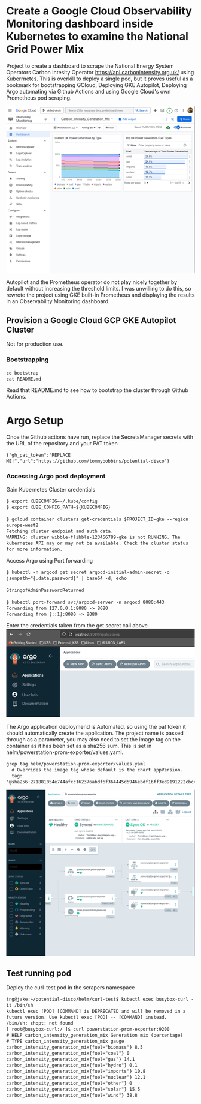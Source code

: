 # Create a Google Cloud Observability Monitoring dashboard inside Kubernetes to examine the National Grid Power Mix

Project to create a dashboard to scrape the National Energy System Operators Carbon Intesity Operator https://api.carbonintensity.org.uk/ using Kuberrnetes. This is overkill to deploy a single pod, but it proves useful as a bookmark for bootstrapping GCloud, Deploying GKE Autopilot, Deploying Argo automating via Github Actions and using Google Cloud's own Prometheus pod scraping.

![UK Power Mix Dashboard 2025-01-25](./bootstrap/images/uk_power_mix_dashboard.png)

Autopilot and the Prometheus operator do not play nicely together by default without increasing the threshold limits. I was unwilling to do this, so rewrote the project using GKE built-in Prometheus and displaying the results in an Observability Monitoring dashboard.

## Provision a Google Cloud GCP GKE Autopilot Cluster

Not for production use.

### Bootstrapping

````
cd bootstrap
cat README.md
````
Read that README.md to see how to bootstrap the cluster through Github Actions.

# Argo Setup

Once the Github actions have run, replace the SecretsManager secrets with the URL of the repository and your PAT token

````
{"gh_pat_token":"REPLACE ME!","url":"https://github.com/tommybobbins/potential-disco"}
````

### Accessing Argo post deployment

Gain Kubernetes Cluster credentials

````
$ export KUBECONFIG=~/.kube/config
$ export KUBE_CONFIG_PATH=${KUBECONFIG}

$ gcloud container clusters get-credentials $PROJECT_ID-gke --region europe-west2
Fetching cluster endpoint and auth data.
WARNING: cluster wibble-flibble-123456789-gke is not RUNNING. The kubernetes API may or may not be available. Check the cluster status for more information.
````

Access Argo using Port forwarding
````
$ kubectl -n argocd get secret argocd-initial-admin-secret -o jsonpath="{.data.password}" | base64 -d; echo

StringofAdminPasswordReturned

$ kubectl port-forward svc/argocd-server -n argocd 8080:443
Forwarding from 127.0.0.1:8080 -> 8080
Forwarding from [::1]:8080 -> 8080
````

Enter the credentials taken from the get secret call above.
![Argo Login](./bootstrap/images/argo_login.png)

The Argo application deploymend is Automated, so using the pat token it should automatically create the application. The project name is passed through as a parameter, you may also need to set the image tag on the container as it has been set as a sha256 sum. This is set in helm/powerstation-prom-exporter/values.yaml.

````
grep tag helm/powerstation-prom-exporter/values.yaml 
  # Overrides the image tag whose default is the chart appVersion.
  tag: "@sha256:271881054e744afcc162376abdf6f364445d5946ebdf1bff3ed9191222cbcc69"
````

![Argo Login](./bootstrap/images/argo_application_deployed.png)

## Test running pod

Deploy the curl-test pod in the scrapers namespace

````
tng@jake:~/potential-disco/helm/curl-test$ kubectl exec busybox-curl -it /bin/sh
kubectl exec [POD] [COMMAND] is DEPRECATED and will be removed in a future version. Use kubectl exec [POD] -- [COMMAND] instead.
/bin/sh: shopt: not found
[ root@busybox-curl:/ ]$ curl powerstation-prom-exporter:9200
# HELP carbon_intensity_generation_mix Generation mix (percentage)
# TYPE carbon_intensity_generation_mix gauge
carbon_intensity_generation_mix{fuel="biomass"} 8.5
carbon_intensity_generation_mix{fuel="coal"} 0
carbon_intensity_generation_mix{fuel="gas"} 14.1
carbon_intensity_generation_mix{fuel="hydro"} 0.1
carbon_intensity_generation_mix{fuel="imports"} 10.8
carbon_intensity_generation_mix{fuel="nuclear"} 12.1
carbon_intensity_generation_mix{fuel="other"} 0
carbon_intensity_generation_mix{fuel="solar"} 15.5
carbon_intensity_generation_mix{fuel="wind"} 38.8
````


